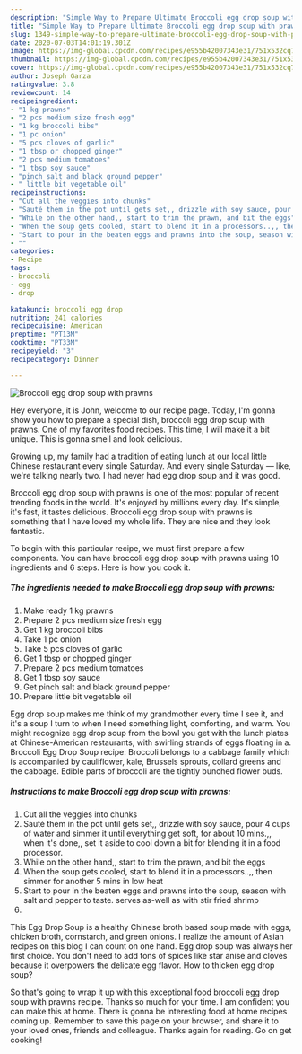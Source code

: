 ```yaml
---
description: "Simple Way to Prepare Ultimate Broccoli egg drop soup with prawns"
title: "Simple Way to Prepare Ultimate Broccoli egg drop soup with prawns"
slug: 1349-simple-way-to-prepare-ultimate-broccoli-egg-drop-soup-with-prawns
date: 2020-07-03T14:01:19.301Z
image: https://img-global.cpcdn.com/recipes/e955b42007343e31/751x532cq70/broccoli-egg-drop-soup-with-prawns-recipe-main-photo.jpg
thumbnail: https://img-global.cpcdn.com/recipes/e955b42007343e31/751x532cq70/broccoli-egg-drop-soup-with-prawns-recipe-main-photo.jpg
cover: https://img-global.cpcdn.com/recipes/e955b42007343e31/751x532cq70/broccoli-egg-drop-soup-with-prawns-recipe-main-photo.jpg
author: Joseph Garza
ratingvalue: 3.8
reviewcount: 14
recipeingredient:
- "1 kg prawns"
- "2 pcs medium size fresh egg"
- "1 kg broccoli bibs"
- "1 pc onion"
- "5 pcs cloves of garlic"
- "1 tbsp or chopped ginger"
- "2 pcs medium tomatoes"
- "1 tbsp soy sauce"
- "pinch salt and black ground pepper"
- " little bit vegetable oil"
recipeinstructions:
- "Cut all the veggies into chunks"
- "Sauté them in the pot until gets set,, drizzle with soy sauce, pour 4 cups of water and simmer it until everything get soft, for about 10 mins.,, when it&#39;s done,, set it aside to cool down a bit for blending it in a food processor."
- "While on the other hand,, start to trim the prawn, and bit the eggs"
- "When the soup gets cooled, start to blend it in a processors..,, then simmer for another 5 mins in low heat"
- "Start to pour in the beaten eggs and prawns into the soup, season with salt and pepper to taste. serves as-well as with stir fried shrimp"
- ""
categories:
- Recipe
tags:
- broccoli
- egg
- drop

katakunci: broccoli egg drop 
nutrition: 241 calories
recipecuisine: American
preptime: "PT13M"
cooktime: "PT33M"
recipeyield: "3"
recipecategory: Dinner

---
```



![Broccoli egg drop soup with prawns](https://img-global.cpcdn.com/recipes/e955b42007343e31/751x532cq70/broccoli-egg-drop-soup-with-prawns-recipe-main-photo.jpg)

Hey everyone, it is John, welcome to our recipe page. Today, I'm gonna show you how to prepare a special dish, broccoli egg drop soup with prawns. One of my favorites food recipes. This time, I will make it a bit unique. This is gonna smell and look delicious.

Growing up, my family had a tradition of eating lunch at our local little Chinese restaurant every single Saturday. And every single Saturday — like, we&#39;re talking nearly two. I had never had egg drop soup and it was good.

Broccoli egg drop soup with prawns is one of the most popular of recent trending foods in the world. It's enjoyed by millions every day. It's simple, it's fast, it tastes delicious. Broccoli egg drop soup with prawns is something that I have loved my whole life. They are nice and they look fantastic.


To begin with this particular recipe, we must first prepare a few components. You can have broccoli egg drop soup with prawns using 10 ingredients and 6 steps. Here is how you cook it.

<!--inarticleads1-->

##### The ingredients needed to make Broccoli egg drop soup with prawns:

1. Make ready 1 kg prawns
1. Prepare 2 pcs medium size fresh egg
1. Get 1 kg broccoli bibs
1. Take 1 pc onion
1. Take 5 pcs cloves of garlic
1. Get 1 tbsp or chopped ginger
1. Prepare 2 pcs medium tomatoes
1. Get 1 tbsp soy sauce
1. Get pinch salt and black ground pepper
1. Prepare  little bit vegetable oil


Egg drop soup makes me think of my grandmother every time I see it, and it&#39;s a soup I turn to when I need something light, comforting, and warm. You might recognize egg drop soup from the bowl you get with the lunch plates at Chinese-American restaurants, with swirling strands of eggs floating in a. Broccoli Egg Drop Soup recipe: Broccoli belongs to a cabbage family which is accompanied by cauliflower, kale, Brussels sprouts, collard greens and the cabbage. Edible parts of broccoli are the tightly bunched flower buds. 

<!--inarticleads2-->

##### Instructions to make Broccoli egg drop soup with prawns:

1. Cut all the veggies into chunks
1. Sauté them in the pot until gets set,, drizzle with soy sauce, pour 4 cups of water and simmer it until everything get soft, for about 10 mins.,, when it&#39;s done,, set it aside to cool down a bit for blending it in a food processor.
1. While on the other hand,, start to trim the prawn, and bit the eggs
1. When the soup gets cooled, start to blend it in a processors..,, then simmer for another 5 mins in low heat
1. Start to pour in the beaten eggs and prawns into the soup, season with salt and pepper to taste. serves as-well as with stir fried shrimp
1. 


This Egg Drop Soup is a healthy Chinese broth based soup made with eggs, chicken broth, cornstarch, and green onions. I realize the amount of Asian recipes on this blog I can count on one hand. Egg drop soup was always her first choice. You don&#39;t need to add tons of spices like star anise and cloves because it overpowers the delicate egg flavor. How to thicken egg drop soup? 

So that's going to wrap it up with this exceptional food broccoli egg drop soup with prawns recipe. Thanks so much for your time. I am confident you can make this at home. There is gonna be interesting food at home recipes coming up. Remember to save this page on your browser, and share it to your loved ones, friends and colleague. Thanks again for reading. Go on get cooking!
